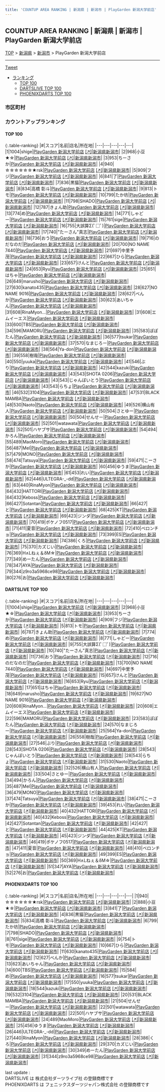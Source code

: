 ```yaml
---
title: 'COUNTUP AREA RANKING | 新潟県 | 新潟市 | PlayGarden 新潟大学前店'
---
```

## COUNTUP AREA RANKING | 新潟県 | 新潟市 | PlayGarden 新潟大学前店

[TOP](/darts/rank/) > [新潟県](/darts/rank/新潟県/) > [新潟市](/darts/rank/新潟県/新潟市/) > PlayGarden 新潟大学前店

___

<a href="https://twitter.com/share?ref_src=twsrc%5Etfw" data-text="COUNTUP AREA RANKING | 新潟県新潟市PlayGarden 新潟大学前店" class="twitter-share-button" data-hashtags="DARTSLIVE,PHOENIXDARTS,darts,ダーツ" data-show-count="false">Tweet</a>

* [ランキング](#カウントアップランキング)
    * [TOP 100](#top-100)
    * [DARTSLIVE TOP 100](#dartslive-top-100)
    * [PHOENIXDARTS TOP 100](#phoenixdarts-top-100)

### 市区町村

<ul>

</ul>

### カウントアップランキング

#### TOP 100



{:.table-ranking}
|#|スコア|名前|店名|所在地|
|---|---|---|---|---|
|1|1004|<span class="rank-name-dl">shige</span>|<a href="/darts/rank/shops/4f0f8134d3be6c0728032249b44395af.html">PlayGarden 新潟大学前店</a> <a href="https://search.dartslive.com/jp/shop/4f0f8134d3be6c0728032249b44395af">[↗]</a>|<a href="/darts/rank/新潟県/新潟市">新潟県新潟市</a>|
|2|968|<span class="rank-name-dl">小豆★☆</span>|<a href="/darts/rank/shops/4f0f8134d3be6c0728032249b44395af.html">PlayGarden 新潟大学前店</a> <a href="https://search.dartslive.com/jp/shop/4f0f8134d3be6c0728032249b44395af">[↗]</a>|<a href="/darts/rank/新潟県/新潟市">新潟県新潟市</a>|
|3|953|<span class="rank-name-dl">ちーさか</span>|<a href="/darts/rank/shops/4f0f8134d3be6c0728032249b44395af.html">PlayGarden 新潟大学前店</a> <a href="https://search.dartslive.com/jp/shop/4f0f8134d3be6c0728032249b44395af">[↗]</a>|<a href="/darts/rank/新潟県/新潟市">新潟県新潟市</a>|
|4|940|<span class="rank-name-pd">☆☆☆☆☆☆★rsk</span>|<a href="/darts/rank/shops/73403.html">PlayGarden 新潟大学前店</a> <a href="https://vs.phoenixdarts.com/jp/shop/shopDetailInfo/s_73403?s_seq=73403">[↗]</a>|<a href="/darts/rank/新潟県/新潟市">新潟県新潟市</a>|
|5|909|<span class="rank-name-dl">フジ</span>|<a href="/darts/rank/shops/4f0f8134d3be6c0728032249b44395af.html">PlayGarden 新潟大学前店</a> <a href="https://search.dartslive.com/jp/shop/4f0f8134d3be6c0728032249b44395af">[↗]</a>|<a href="/darts/rank/新潟県/新潟市">新潟県新潟市</a>|
|6|841|<span class="rank-name-pd">了</span>|<a href="/darts/rank/shops/73403.html">PlayGarden 新潟大学前店</a> <a href="https://vs.phoenixdarts.com/jp/shop/shopDetailInfo/s_73403?s_seq=73403">[↗]</a>|<a href="/darts/rank/新潟県/新潟市">新潟県新潟市</a>|
|7|836|<span class="rank-name-pd">黒猫</span>|<a href="/darts/rank/shops/73403.html">PlayGarden 新潟大学前店</a> <a href="https://vs.phoenixdarts.com/jp/shop/shopDetailInfo/s_73403?s_seq=73403">[↗]</a>|<a href="/darts/rank/新潟県/新潟市">新潟県新潟市</a>|
|8|834|<span class="rank-name-pd"><span class="pro-icon-pd"></span>高橋 彰斗</span>|<a href="/darts/rank/shops/73403.html">PlayGarden 新潟大学前店</a> <a href="https://vs.phoenixdarts.com/jp/shop/shopDetailInfo/s_73403?s_seq=73403">[↗]</a>|<a href="/darts/rank/新潟県/新潟市">新潟県新潟市</a>|
|9|813|<span class="rank-name-dl">トモ</span>|<a href="/darts/rank/shops/4f0f8134d3be6c0728032249b44395af.html">PlayGarden 新潟大学前店</a> <a href="https://search.dartslive.com/jp/shop/4f0f8134d3be6c0728032249b44395af">[↗]</a>|<a href="/darts/rank/新潟県/新潟市">新潟県新潟市</a>|
|10|799|<span class="rank-name-pd">たか坊</span>|<a href="/darts/rank/shops/73403.html">PlayGarden 新潟大学前店</a> <a href="https://vs.phoenixdarts.com/jp/shop/shopDetailInfo/s_73403?s_seq=73403">[↗]</a>|<a href="/darts/rank/新潟県/新潟市">新潟県新潟市</a>|
|11|798|<span class="rank-name-pd">SHADO</span>|<a href="/darts/rank/shops/73403.html">PlayGarden 新潟大学前店</a> <a href="https://vs.phoenixdarts.com/jp/shop/shopDetailInfo/s_73403?s_seq=73403">[↗]</a>|<a href="/darts/rank/新潟県/新潟市">新潟県新潟市</a>|
|12|787|<span class="rank-name-dl">きょん助</span>|<a href="/darts/rank/shops/4f0f8134d3be6c0728032249b44395af.html">PlayGarden 新潟大学前店</a> <a href="https://search.dartslive.com/jp/shop/4f0f8134d3be6c0728032249b44395af">[↗]</a>|<a href="/darts/rank/新潟県/新潟市">新潟県新潟市</a>|
|13|774|<span class="rank-name-dl">め</span>|<a href="/darts/rank/shops/4f0f8134d3be6c0728032249b44395af.html">PlayGarden 新潟大学前店</a> <a href="https://search.dartslive.com/jp/shop/4f0f8134d3be6c0728032249b44395af">[↗]</a>|<a href="/darts/rank/新潟県/新潟市">新潟県新潟市</a>|
|14|771|<span class="rank-name-dl">しゃどー</span>|<a href="/darts/rank/shops/4f0f8134d3be6c0728032249b44395af.html">PlayGarden 新潟大学前店</a> <a href="https://search.dartslive.com/jp/shop/4f0f8134d3be6c0728032249b44395af">[↗]</a>|<a href="/darts/rank/新潟県/新潟市">新潟県新潟市</a>|
|15|761|<span class="rank-name-pd">sige</span>|<a href="/darts/rank/shops/73403.html">PlayGarden 新潟大学前店</a> <a href="https://vs.phoenixdarts.com/jp/shop/shopDetailInfo/s_73403?s_seq=73403">[↗]</a>|<a href="/darts/rank/新潟県/新潟市">新潟県新潟市</a>|
|16|755|<span class="rank-name-dl">大誤算Σ(ﾟ□ﾟ)</span>|<a href="/darts/rank/shops/4f0f8134d3be6c0728032249b44395af.html">PlayGarden 新潟大学前店</a> <a href="https://search.dartslive.com/jp/shop/4f0f8134d3be6c0728032249b44395af">[↗]</a>|<a href="/darts/rank/新潟県/新潟市">新潟県新潟市</a>|
|17|740|<span class="rank-name-dl">&quot;たーさん&quot;真志</span>|<a href="/darts/rank/shops/4f0f8134d3be6c0728032249b44395af.html">PlayGarden 新潟大学前店</a> <a href="https://search.dartslive.com/jp/shop/4f0f8134d3be6c0728032249b44395af">[↗]</a>|<a href="/darts/rank/新潟県/新潟市">新潟県新潟市</a>|
|18|736|<span class="rank-name-dl">おう</span>|<a href="/darts/rank/shops/4f0f8134d3be6c0728032249b44395af.html">PlayGarden 新潟大学前店</a> <a href="https://search.dartslive.com/jp/shop/4f0f8134d3be6c0728032249b44395af">[↗]</a>|<a href="/darts/rank/新潟県/新潟市">新潟県新潟市</a>|
|19|716|<span class="rank-name-dl">のだなのだ</span>|<a href="/darts/rank/shops/4f0f8134d3be6c0728032249b44395af.html">PlayGarden 新潟大学前店</a> <a href="https://search.dartslive.com/jp/shop/4f0f8134d3be6c0728032249b44395af">[↗]</a>|<a href="/darts/rank/新潟県/新潟市">新潟県新潟市</a>|
|20|700|<span class="rank-name-dl">NO NAME 7440</span>|<a href="/darts/rank/shops/4f0f8134d3be6c0728032249b44395af.html">PlayGarden 新潟大学前店</a> <a href="https://search.dartslive.com/jp/shop/4f0f8134d3be6c0728032249b44395af">[↗]</a>|<a href="/darts/rank/新潟県/新潟市">新潟県新潟市</a>|
|21|697|<span class="rank-name-dl">中里予茂</span>|<a href="/darts/rank/shops/4f0f8134d3be6c0728032249b44395af.html">PlayGarden 新潟大学前店</a> <a href="https://search.dartslive.com/jp/shop/4f0f8134d3be6c0728032249b44395af">[↗]</a>|<a href="/darts/rank/新潟県/新潟市">新潟県新潟市</a>|
|22|667|<span class="rank-name-pd">ひら</span>|<a href="/darts/rank/shops/73403.html">PlayGarden 新潟大学前店</a> <a href="https://vs.phoenixdarts.com/jp/shop/shopDetailInfo/s_73403?s_seq=73403">[↗]</a>|<a href="/darts/rank/新潟県/新潟市">新潟県新潟市</a>|
|23|657|<span class="rank-name-dl">けんと</span>|<a href="/darts/rank/shops/4f0f8134d3be6c0728032249b44395af.html">PlayGarden 新潟大学前店</a> <a href="https://search.dartslive.com/jp/shop/4f0f8134d3be6c0728032249b44395af">[↗]</a>|<a href="/darts/rank/新潟県/新潟市">新潟県新潟市</a>|
|24|653|<span class="rank-name-dl">Ryu</span>|<a href="/darts/rank/shops/4f0f8134d3be6c0728032249b44395af.html">PlayGarden 新潟大学前店</a> <a href="https://search.dartslive.com/jp/shop/4f0f8134d3be6c0728032249b44395af">[↗]</a>|<a href="/darts/rank/新潟県/新潟市">新潟県新潟市</a>|
|25|651|<span class="rank-name-dl">はちゃ</span>|<a href="/darts/rank/shops/4f0f8134d3be6c0728032249b44395af.html">PlayGarden 新潟大学前店</a> <a href="https://search.dartslive.com/jp/shop/4f0f8134d3be6c0728032249b44395af">[↗]</a>|<a href="/darts/rank/新潟県/新潟市">新潟県新潟市</a>|
|26|649|<span class="rank-name-dl">marusho</span>|<a href="/darts/rank/shops/4f0f8134d3be6c0728032249b44395af.html">PlayGarden 新潟大学前店</a> <a href="https://search.dartslive.com/jp/shop/4f0f8134d3be6c0728032249b44395af">[↗]</a>|<a href="/darts/rank/新潟県/新潟市">新潟県新潟市</a>|
|27|630|<span class="rank-name-pd">kanato435</span>|<a href="/darts/rank/shops/73403.html">PlayGarden 新潟大学前店</a> <a href="https://vs.phoenixdarts.com/jp/shop/shopDetailInfo/s_73403?s_seq=73403">[↗]</a>|<a href="/darts/rank/新潟県/新潟市">新潟県新潟市</a>|
|28|627|<span class="rank-name-dl">NO NAME 9016</span>|<a href="/darts/rank/shops/4f0f8134d3be6c0728032249b44395af.html">PlayGarden 新潟大学前店</a> <a href="https://search.dartslive.com/jp/shop/4f0f8134d3be6c0728032249b44395af">[↗]</a>|<a href="/darts/rank/新潟県/新潟市">新潟県新潟市</a>|
|28|627|<span class="rank-name-pd">べんか</span>|<a href="/darts/rank/shops/73403.html">PlayGarden 新潟大学前店</a> <a href="https://vs.phoenixdarts.com/jp/shop/shopDetailInfo/s_73403?s_seq=73403">[↗]</a>|<a href="/darts/rank/新潟県/新潟市">新潟県新潟市</a>|
|30|623|<span class="rank-name-pd">あいちゃん</span>|<a href="/darts/rank/shops/73403.html">PlayGarden 新潟大学前店</a> <a href="https://vs.phoenixdarts.com/jp/shop/shopDetailInfo/s_73403?s_seq=73403">[↗]</a>|<a href="/darts/rank/新潟県/新潟市">新潟県新潟市</a>|
|31|608|<span class="rank-name-dl">RinaMyon...</span>|<a href="/darts/rank/shops/4f0f8134d3be6c0728032249b44395af.html">PlayGarden 新潟大学前店</a> <a href="https://search.dartslive.com/jp/shop/4f0f8134d3be6c0728032249b44395af">[↗]</a>|<a href="/darts/rank/新潟県/新潟市">新潟県新潟市</a>|
|31|608|<span class="rank-name-dl">エムイーエス</span>|<a href="/darts/rank/shops/4f0f8134d3be6c0728032249b44395af.html">PlayGarden 新潟大学前店</a> <a href="https://search.dartslive.com/jp/shop/4f0f8134d3be6c0728032249b44395af">[↗]</a>|<a href="/darts/rank/新潟県/新潟市">新潟県新潟市</a>|
|33|600|<span class="rank-name-pd">TBS</span>|<a href="/darts/rank/shops/73403.html">PlayGarden 新潟大学前店</a> <a href="https://vs.phoenixdarts.com/jp/shop/shopDetailInfo/s_73403?s_seq=73403">[↗]</a>|<a href="/darts/rank/新潟県/新潟市">新潟県新潟市</a>|
|34|596|<span class="rank-name-dl">MAMORU</span>|<a href="/darts/rank/shops/4f0f8134d3be6c0728032249b44395af.html">PlayGarden 新潟大学前店</a> <a href="https://search.dartslive.com/jp/shop/4f0f8134d3be6c0728032249b44395af">[↗]</a>|<a href="/darts/rank/新潟県/新潟市">新潟県新潟市</a>|
|35|583|<span class="rank-name-dl">ぽぽたん</span>|<a href="/darts/rank/shops/4f0f8134d3be6c0728032249b44395af.html">PlayGarden 新潟大学前店</a> <a href="https://search.dartslive.com/jp/shop/4f0f8134d3be6c0728032249b44395af">[↗]</a>|<a href="/darts/rank/新潟県/新潟市">新潟県新潟市</a>|
|36|577|<span class="rank-name-pd">tsukar</span>|<a href="/darts/rank/shops/73403.html">PlayGarden 新潟大学前店</a> <a href="https://vs.phoenixdarts.com/jp/shop/shopDetailInfo/s_73403?s_seq=73403">[↗]</a>|<a href="/darts/rank/新潟県/新潟市">新潟県新潟市</a>|
|37|570|<span class="rank-name-dl">なまじろー</span>|<a href="/darts/rank/shops/4f0f8134d3be6c0728032249b44395af.html">PlayGarden 新潟大学前店</a> <a href="https://search.dartslive.com/jp/shop/4f0f8134d3be6c0728032249b44395af">[↗]</a>|<a href="/darts/rank/新潟県/新潟市">新潟県新潟市</a>|
|38|564|<span class="rank-name-dl">Ya-don</span>|<a href="/darts/rank/shops/4f0f8134d3be6c0728032249b44395af.html">PlayGarden 新潟大学前店</a> <a href="https://search.dartslive.com/jp/shop/4f0f8134d3be6c0728032249b44395af">[↗]</a>|<a href="/darts/rank/新潟県/新潟市">新潟県新潟市</a>|
|39|558|<span class="rank-name-dl">樹哉</span>|<a href="/darts/rank/shops/4f0f8134d3be6c0728032249b44395af.html">PlayGarden 新潟大学前店</a> <a href="https://search.dartslive.com/jp/shop/4f0f8134d3be6c0728032249b44395af">[↗]</a>|<a href="/darts/rank/新潟県/新潟市">新潟県新潟市</a>|
|40|550|<span class="rank-name-pd">yuuka</span>|<a href="/darts/rank/shops/73403.html">PlayGarden 新潟大学前店</a> <a href="https://vs.phoenixdarts.com/jp/shop/shopDetailInfo/s_73403?s_seq=73403">[↗]</a>|<a href="/darts/rank/新潟県/新潟市">新潟県新潟市</a>|
|41|546|<span class="rank-name-dl">ぶり</span>|<a href="/darts/rank/shops/4f0f8134d3be6c0728032249b44395af.html">PlayGarden 新潟大学前店</a> <a href="https://search.dartslive.com/jp/shop/4f0f8134d3be6c0728032249b44395af">[↗]</a>|<a href="/darts/rank/新潟県/新潟市">新潟県新潟市</a>|
|42|544|<span class="rank-name-pd">kazuki</span>|<a href="/darts/rank/shops/73403.html">PlayGarden 新潟大学前店</a> <a href="https://vs.phoenixdarts.com/jp/shop/shopDetailInfo/s_73403?s_seq=73403">[↗]</a>|<a href="/darts/rank/新潟県/新潟市">新潟県新潟市</a>|
|43|543|<span class="rank-name-dl">SHOTA 0206</span>|<a href="/darts/rank/shops/4f0f8134d3be6c0728032249b44395af.html">PlayGarden 新潟大学前店</a> <a href="https://search.dartslive.com/jp/shop/4f0f8134d3be6c0728032249b44395af">[↗]</a>|<a href="/darts/rank/新潟県/新潟市">新潟県新潟市</a>|
|43|543|<span class="rank-name-dl">じゃんぼいとう</span>|<a href="/darts/rank/shops/4f0f8134d3be6c0728032249b44395af.html">PlayGarden 新潟大学前店</a> <a href="https://search.dartslive.com/jp/shop/4f0f8134d3be6c0728032249b44395af">[↗]</a>|<a href="/darts/rank/新潟県/新潟市">新潟県新潟市</a>|
|43|543|<span class="rank-name-dl">らちょ</span>|<a href="/darts/rank/shops/4f0f8134d3be6c0728032249b44395af.html">PlayGarden 新潟大学前店</a> <a href="https://search.dartslive.com/jp/shop/4f0f8134d3be6c0728032249b44395af">[↗]</a>|<a href="/darts/rank/新潟県/新潟市">新潟県新潟市</a>|
|46|532|<span class="rank-name-pd">3104</span>|<a href="/darts/rank/shops/73403.html">PlayGarden 新潟大学前店</a> <a href="https://vs.phoenixdarts.com/jp/shop/shopDetailInfo/s_73403?s_seq=73403">[↗]</a>|<a href="/darts/rank/新潟県/新潟市">新潟県新潟市</a>|
|47|531|<span class="rank-name-pd">BLACK MAMBA</span>|<a href="/darts/rank/shops/73403.html">PlayGarden 新潟大学前店</a> <a href="https://vs.phoenixdarts.com/jp/shop/shopDetailInfo/s_73403?s_seq=73403">[↗]</a>|<a href="/darts/rank/新潟県/新潟市">新潟県新潟市</a>|
|48|530|<span class="rank-name-dl">Naoto</span>|<a href="/darts/rank/shops/4f0f8134d3be6c0728032249b44395af.html">PlayGarden 新潟大学前店</a> <a href="https://search.dartslive.com/jp/shop/4f0f8134d3be6c0728032249b44395af">[↗]</a>|<a href="/darts/rank/新潟県/新潟市">新潟県新潟市</a>|
|49|526|<span class="rank-name-dl">横山有人</span>|<a href="/darts/rank/shops/4f0f8134d3be6c0728032249b44395af.html">PlayGarden 新潟大学前店</a> <a href="https://search.dartslive.com/jp/shop/4f0f8134d3be6c0728032249b44395af">[↗]</a>|<a href="/darts/rank/新潟県/新潟市">新潟県新潟市</a>|
|50|504|<span class="rank-name-dl">さとゆー</span>|<a href="/darts/rank/shops/4f0f8134d3be6c0728032249b44395af.html">PlayGarden 新潟大学前店</a> <a href="https://search.dartslive.com/jp/shop/4f0f8134d3be6c0728032249b44395af">[↗]</a>|<a href="/darts/rank/新潟県/新潟市">新潟県新潟市</a>|
|50|504|<span class="rank-name-pd">せんせー</span>|<a href="/darts/rank/shops/73403.html">PlayGarden 新潟大学前店</a> <a href="https://vs.phoenixdarts.com/jp/shop/shopDetailInfo/s_73403?s_seq=73403">[↗]</a>|<a href="/darts/rank/新潟県/新潟市">新潟県新潟市</a>|
|52|501|<span class="rank-name-pd">watawata</span>|<a href="/darts/rank/shops/73403.html">PlayGarden 新潟大学前店</a> <a href="https://vs.phoenixdarts.com/jp/shop/shopDetailInfo/s_73403?s_seq=73403">[↗]</a>|<a href="/darts/rank/新潟県/新潟市">新潟県新潟市</a>|
|52|501|<span class="rank-name-pd">ハヤブサ</span>|<a href="/darts/rank/shops/73403.html">PlayGarden 新潟大学前店</a> <a href="https://vs.phoenixdarts.com/jp/shop/shopDetailInfo/s_73403?s_seq=73403">[↗]</a>|<a href="/darts/rank/新潟県/新潟市">新潟県新潟市</a>|
|54|494|<span class="rank-name-dl">かろん</span>|<a href="/darts/rank/shops/4f0f8134d3be6c0728032249b44395af.html">PlayGarden 新潟大学前店</a> <a href="https://search.dartslive.com/jp/shop/4f0f8134d3be6c0728032249b44395af">[↗]</a>|<a href="/darts/rank/新潟県/新潟市">新潟県新潟市</a>|
|55|489|<span class="rank-name-pd">MaoMoro</span>|<a href="/darts/rank/shops/73403.html">PlayGarden 新潟大学前店</a> <a href="https://vs.phoenixdarts.com/jp/shop/shopDetailInfo/s_73403?s_seq=73403">[↗]</a>|<a href="/darts/rank/新潟県/新潟市">新潟県新潟市</a>|
|56|487|<span class="rank-name-dl">Mel</span>|<a href="/darts/rank/shops/4f0f8134d3be6c0728032249b44395af.html">PlayGarden 新潟大学前店</a> <a href="https://search.dartslive.com/jp/shop/4f0f8134d3be6c0728032249b44395af">[↗]</a>|<a href="/darts/rank/新潟県/新潟市">新潟県新潟市</a>|
|57|479|<span class="rank-name-dl">MONO</span>|<a href="/darts/rank/shops/4f0f8134d3be6c0728032249b44395af.html">PlayGarden 新潟大学前店</a> <a href="https://search.dartslive.com/jp/shop/4f0f8134d3be6c0728032249b44395af">[↗]</a>|<a href="/darts/rank/新潟県/新潟市">新潟県新潟市</a>|
|58|474|<span class="rank-name-dl">Tatsuya</span>|<a href="/darts/rank/shops/4f0f8134d3be6c0728032249b44395af.html">PlayGarden 新潟大学前店</a> <a href="https://search.dartslive.com/jp/shop/4f0f8134d3be6c0728032249b44395af">[↗]</a>|<a href="/darts/rank/新潟県/新潟市">新潟県新潟市</a>|
|59|471|<span class="rank-name-dl">こーさか</span>|<a href="/darts/rank/shops/4f0f8134d3be6c0728032249b44395af.html">PlayGarden 新潟大学前店</a> <a href="https://search.dartslive.com/jp/shop/4f0f8134d3be6c0728032249b44395af">[↗]</a>|<a href="/darts/rank/新潟県/新潟市">新潟県新潟市</a>|
|60|456|<span class="rank-name-pd">ゆうま</span>|<a href="/darts/rank/shops/73403.html">PlayGarden 新潟大学前店</a> <a href="https://vs.phoenixdarts.com/jp/shop/shopDetailInfo/s_73403?s_seq=73403">[↗]</a>|<a href="/darts/rank/新潟県/新潟市">新潟県新潟市</a>|
|61|453|<span class="rank-name-dl">れい</span>|<a href="/darts/rank/shops/4f0f8134d3be6c0728032249b44395af.html">PlayGarden 新潟大学前店</a> <a href="https://search.dartslive.com/jp/shop/4f0f8134d3be6c0728032249b44395af">[↗]</a>|<a href="/darts/rank/新潟県/新潟市">新潟県新潟市</a>|
|62|446|<span class="rank-name-pd">ULTEGRA-_-dd</span>|<a href="/darts/rank/shops/73403.html">PlayGarden 新潟大学前店</a> <a href="https://vs.phoenixdarts.com/jp/shop/shopDetailInfo/s_73403?s_seq=73403">[↗]</a>|<a href="/darts/rank/新潟県/新潟市">新潟県新潟市</a>|
|63|440|<span class="rank-name-pd">RinaMyon</span>|<a href="/darts/rank/shops/73403.html">PlayGarden 新潟大学前店</a> <a href="https://vs.phoenixdarts.com/jp/shop/shopDetailInfo/s_73403?s_seq=73403">[↗]</a>|<a href="/darts/rank/新潟県/新潟市">新潟県新潟市</a>|
|64|432|<span class="rank-name-dl">HATTORI</span>|<a href="/darts/rank/shops/4f0f8134d3be6c0728032249b44395af.html">PlayGarden 新潟大学前店</a> <a href="https://search.dartslive.com/jp/shop/4f0f8134d3be6c0728032249b44395af">[↗]</a>|<a href="/darts/rank/新潟県/新潟市">新潟県新潟市</a>|
|64|432|<span class="rank-name-dl">Keboss</span>|<a href="/darts/rank/shops/4f0f8134d3be6c0728032249b44395af.html">PlayGarden 新潟大学前店</a> <a href="https://search.dartslive.com/jp/shop/4f0f8134d3be6c0728032249b44395af">[↗]</a>|<a href="/darts/rank/新潟県/新潟市">新潟県新潟市</a>|
|66|427|<span class="rank-name-dl">Sotantan</span>|<a href="/darts/rank/shops/4f0f8134d3be6c0728032249b44395af.html">PlayGarden 新潟大学前店</a> <a href="https://search.dartslive.com/jp/shop/4f0f8134d3be6c0728032249b44395af">[↗]</a>|<a href="/darts/rank/新潟県/新潟市">新潟県新潟市</a>|
|66|427|<span class="rank-name-dl">と</span>|<a href="/darts/rank/shops/4f0f8134d3be6c0728032249b44395af.html">PlayGarden 新潟大学前店</a> <a href="https://search.dartslive.com/jp/shop/4f0f8134d3be6c0728032249b44395af">[↗]</a>|<a href="/darts/rank/新潟県/新潟市">新潟県新潟市</a>|
|68|425|<span class="rank-name-dl">KT</span>|<a href="/darts/rank/shops/4f0f8134d3be6c0728032249b44395af.html">PlayGarden 新潟大学前店</a> <a href="https://search.dartslive.com/jp/shop/4f0f8134d3be6c0728032249b44395af">[↗]</a>|<a href="/darts/rank/新潟県/新潟市">新潟県新潟市</a>|
|69|423|<span class="rank-name-dl">ジンダ</span>|<a href="/darts/rank/shops/4f0f8134d3be6c0728032249b44395af.html">PlayGarden 新潟大学前店</a> <a href="https://search.dartslive.com/jp/shop/4f0f8134d3be6c0728032249b44395af">[↗]</a>|<a href="/darts/rank/新潟県/新潟市">新潟県新潟市</a>|
|70|419|<span class="rank-name-dl">ポケノフ0517</span>|<a href="/darts/rank/shops/4f0f8134d3be6c0728032249b44395af.html">PlayGarden 新潟大学前店</a> <a href="https://search.dartslive.com/jp/shop/4f0f8134d3be6c0728032249b44395af">[↗]</a>|<a href="/darts/rank/新潟県/新潟市">新潟県新潟市</a>|
|71|411|<span class="rank-name-dl">夏音</span>|<a href="/darts/rank/shops/4f0f8134d3be6c0728032249b44395af.html">PlayGarden 新潟大学前店</a> <a href="https://search.dartslive.com/jp/shop/4f0f8134d3be6c0728032249b44395af">[↗]</a>|<a href="/darts/rank/新潟県/新潟市">新潟県新潟市</a>|
|72|410|<span class="rank-name-dl">ベロンチョ</span>|<a href="/darts/rank/shops/4f0f8134d3be6c0728032249b44395af.html">PlayGarden 新潟大学前店</a> <a href="https://search.dartslive.com/jp/shop/4f0f8134d3be6c0728032249b44395af">[↗]</a>|<a href="/darts/rank/新潟県/新潟市">新潟県新潟市</a>|
|73|399|<span class="rank-name-dl">ES</span>|<a href="/darts/rank/shops/4f0f8134d3be6c0728032249b44395af.html">PlayGarden 新潟大学前店</a> <a href="https://search.dartslive.com/jp/shop/4f0f8134d3be6c0728032249b44395af">[↗]</a>|<a href="/darts/rank/新潟県/新潟市">新潟県新潟市</a>|
|74|386|<span class="rank-name-pd">くろ</span>|<a href="/darts/rank/shops/73403.html">PlayGarden 新潟大学前店</a> <a href="https://vs.phoenixdarts.com/jp/shop/shopDetailInfo/s_73403?s_seq=73403">[↗]</a>|<a href="/darts/rank/新潟県/新潟市">新潟県新潟市</a>|
|75|370|<span class="rank-name-pd">カズじい</span>|<a href="/darts/rank/shops/73403.html">PlayGarden 新潟大学前店</a> <a href="https://vs.phoenixdarts.com/jp/shop/shopDetailInfo/s_73403?s_seq=73403">[↗]</a>|<a href="/darts/rank/新潟県/新潟市">新潟県新潟市</a>|
|76|369|<span class="rank-name-dl">H∧Lねぇ＆δΜ☆</span>|<a href="/darts/rank/shops/4f0f8134d3be6c0728032249b44395af.html">PlayGarden 新潟大学前店</a> <a href="https://search.dartslive.com/jp/shop/4f0f8134d3be6c0728032249b44395af">[↗]</a>|<a href="/darts/rank/新潟県/新潟市">新潟県新潟市</a>|
|77|349|<span class="rank-name-pd">めーたん</span>|<a href="/darts/rank/shops/73403.html">PlayGarden 新潟大学前店</a> <a href="https://vs.phoenixdarts.com/jp/shop/shopDetailInfo/s_73403?s_seq=73403">[↗]</a>|<a href="/darts/rank/新潟県/新潟市">新潟県新潟市</a>|
|78|347|<span class="rank-name-dl">AYA</span>|<a href="/darts/rank/shops/4f0f8134d3be6c0728032249b44395af.html">PlayGarden 新潟大学前店</a> <a href="https://search.dartslive.com/jp/shop/4f0f8134d3be6c0728032249b44395af">[↗]</a>|<a href="/darts/rank/新潟県/新潟市">新潟県新潟市</a>|
|79|344|<span class="rank-name-pd">z9ro3a5968ce98</span>|<a href="/darts/rank/shops/73403.html">PlayGarden 新潟大学前店</a> <a href="https://vs.phoenixdarts.com/jp/shop/shopDetailInfo/s_73403?s_seq=73403">[↗]</a>|<a href="/darts/rank/新潟県/新潟市">新潟県新潟市</a>|
|80|276|<span class="rank-name-dl">お</span>|<a href="/darts/rank/shops/4f0f8134d3be6c0728032249b44395af.html">PlayGarden 新潟大学前店</a> <a href="https://search.dartslive.com/jp/shop/4f0f8134d3be6c0728032249b44395af">[↗]</a>|<a href="/darts/rank/新潟県/新潟市">新潟県新潟市</a>|


#### DARTSLIVE TOP 100



{:.table-ranking}
|#|スコア|名前|店名|所在地|
|---|---|---|---|---|
|1|1004|<span class="rank-name-dl">shige</span>|<a href="/darts/rank/shops/4f0f8134d3be6c0728032249b44395af.html">PlayGarden 新潟大学前店</a> <a href="https://search.dartslive.com/jp/shop/4f0f8134d3be6c0728032249b44395af">[↗]</a>|<a href="/darts/rank/新潟県/新潟市">新潟県新潟市</a>|
|2|968|<span class="rank-name-dl">小豆★☆</span>|<a href="/darts/rank/shops/4f0f8134d3be6c0728032249b44395af.html">PlayGarden 新潟大学前店</a> <a href="https://search.dartslive.com/jp/shop/4f0f8134d3be6c0728032249b44395af">[↗]</a>|<a href="/darts/rank/新潟県/新潟市">新潟県新潟市</a>|
|3|953|<span class="rank-name-dl">ちーさか</span>|<a href="/darts/rank/shops/4f0f8134d3be6c0728032249b44395af.html">PlayGarden 新潟大学前店</a> <a href="https://search.dartslive.com/jp/shop/4f0f8134d3be6c0728032249b44395af">[↗]</a>|<a href="/darts/rank/新潟県/新潟市">新潟県新潟市</a>|
|4|909|<span class="rank-name-dl">フジ</span>|<a href="/darts/rank/shops/4f0f8134d3be6c0728032249b44395af.html">PlayGarden 新潟大学前店</a> <a href="https://search.dartslive.com/jp/shop/4f0f8134d3be6c0728032249b44395af">[↗]</a>|<a href="/darts/rank/新潟県/新潟市">新潟県新潟市</a>|
|5|813|<span class="rank-name-dl">トモ</span>|<a href="/darts/rank/shops/4f0f8134d3be6c0728032249b44395af.html">PlayGarden 新潟大学前店</a> <a href="https://search.dartslive.com/jp/shop/4f0f8134d3be6c0728032249b44395af">[↗]</a>|<a href="/darts/rank/新潟県/新潟市">新潟県新潟市</a>|
|6|787|<span class="rank-name-dl">きょん助</span>|<a href="/darts/rank/shops/4f0f8134d3be6c0728032249b44395af.html">PlayGarden 新潟大学前店</a> <a href="https://search.dartslive.com/jp/shop/4f0f8134d3be6c0728032249b44395af">[↗]</a>|<a href="/darts/rank/新潟県/新潟市">新潟県新潟市</a>|
|7|774|<span class="rank-name-dl">め</span>|<a href="/darts/rank/shops/4f0f8134d3be6c0728032249b44395af.html">PlayGarden 新潟大学前店</a> <a href="https://search.dartslive.com/jp/shop/4f0f8134d3be6c0728032249b44395af">[↗]</a>|<a href="/darts/rank/新潟県/新潟市">新潟県新潟市</a>|
|8|771|<span class="rank-name-dl">しゃどー</span>|<a href="/darts/rank/shops/4f0f8134d3be6c0728032249b44395af.html">PlayGarden 新潟大学前店</a> <a href="https://search.dartslive.com/jp/shop/4f0f8134d3be6c0728032249b44395af">[↗]</a>|<a href="/darts/rank/新潟県/新潟市">新潟県新潟市</a>|
|9|755|<span class="rank-name-dl">大誤算Σ(ﾟ□ﾟ)</span>|<a href="/darts/rank/shops/4f0f8134d3be6c0728032249b44395af.html">PlayGarden 新潟大学前店</a> <a href="https://search.dartslive.com/jp/shop/4f0f8134d3be6c0728032249b44395af">[↗]</a>|<a href="/darts/rank/新潟県/新潟市">新潟県新潟市</a>|
|10|740|<span class="rank-name-dl">&quot;たーさん&quot;真志</span>|<a href="/darts/rank/shops/4f0f8134d3be6c0728032249b44395af.html">PlayGarden 新潟大学前店</a> <a href="https://search.dartslive.com/jp/shop/4f0f8134d3be6c0728032249b44395af">[↗]</a>|<a href="/darts/rank/新潟県/新潟市">新潟県新潟市</a>|
|11|736|<span class="rank-name-dl">おう</span>|<a href="/darts/rank/shops/4f0f8134d3be6c0728032249b44395af.html">PlayGarden 新潟大学前店</a> <a href="https://search.dartslive.com/jp/shop/4f0f8134d3be6c0728032249b44395af">[↗]</a>|<a href="/darts/rank/新潟県/新潟市">新潟県新潟市</a>|
|12|716|<span class="rank-name-dl">のだなのだ</span>|<a href="/darts/rank/shops/4f0f8134d3be6c0728032249b44395af.html">PlayGarden 新潟大学前店</a> <a href="https://search.dartslive.com/jp/shop/4f0f8134d3be6c0728032249b44395af">[↗]</a>|<a href="/darts/rank/新潟県/新潟市">新潟県新潟市</a>|
|13|700|<span class="rank-name-dl">NO NAME 7440</span>|<a href="/darts/rank/shops/4f0f8134d3be6c0728032249b44395af.html">PlayGarden 新潟大学前店</a> <a href="https://search.dartslive.com/jp/shop/4f0f8134d3be6c0728032249b44395af">[↗]</a>|<a href="/darts/rank/新潟県/新潟市">新潟県新潟市</a>|
|14|697|<span class="rank-name-dl">中里予茂</span>|<a href="/darts/rank/shops/4f0f8134d3be6c0728032249b44395af.html">PlayGarden 新潟大学前店</a> <a href="https://search.dartslive.com/jp/shop/4f0f8134d3be6c0728032249b44395af">[↗]</a>|<a href="/darts/rank/新潟県/新潟市">新潟県新潟市</a>|
|15|657|<span class="rank-name-dl">けんと</span>|<a href="/darts/rank/shops/4f0f8134d3be6c0728032249b44395af.html">PlayGarden 新潟大学前店</a> <a href="https://search.dartslive.com/jp/shop/4f0f8134d3be6c0728032249b44395af">[↗]</a>|<a href="/darts/rank/新潟県/新潟市">新潟県新潟市</a>|
|16|653|<span class="rank-name-dl">Ryu</span>|<a href="/darts/rank/shops/4f0f8134d3be6c0728032249b44395af.html">PlayGarden 新潟大学前店</a> <a href="https://search.dartslive.com/jp/shop/4f0f8134d3be6c0728032249b44395af">[↗]</a>|<a href="/darts/rank/新潟県/新潟市">新潟県新潟市</a>|
|17|651|<span class="rank-name-dl">はちゃ</span>|<a href="/darts/rank/shops/4f0f8134d3be6c0728032249b44395af.html">PlayGarden 新潟大学前店</a> <a href="https://search.dartslive.com/jp/shop/4f0f8134d3be6c0728032249b44395af">[↗]</a>|<a href="/darts/rank/新潟県/新潟市">新潟県新潟市</a>|
|18|649|<span class="rank-name-dl">marusho</span>|<a href="/darts/rank/shops/4f0f8134d3be6c0728032249b44395af.html">PlayGarden 新潟大学前店</a> <a href="https://search.dartslive.com/jp/shop/4f0f8134d3be6c0728032249b44395af">[↗]</a>|<a href="/darts/rank/新潟県/新潟市">新潟県新潟市</a>|
|19|627|<span class="rank-name-dl">NO NAME 9016</span>|<a href="/darts/rank/shops/4f0f8134d3be6c0728032249b44395af.html">PlayGarden 新潟大学前店</a> <a href="https://search.dartslive.com/jp/shop/4f0f8134d3be6c0728032249b44395af">[↗]</a>|<a href="/darts/rank/新潟県/新潟市">新潟県新潟市</a>|
|20|608|<span class="rank-name-dl">RinaMyon...</span>|<a href="/darts/rank/shops/4f0f8134d3be6c0728032249b44395af.html">PlayGarden 新潟大学前店</a> <a href="https://search.dartslive.com/jp/shop/4f0f8134d3be6c0728032249b44395af">[↗]</a>|<a href="/darts/rank/新潟県/新潟市">新潟県新潟市</a>|
|20|608|<span class="rank-name-dl">エムイーエス</span>|<a href="/darts/rank/shops/4f0f8134d3be6c0728032249b44395af.html">PlayGarden 新潟大学前店</a> <a href="https://search.dartslive.com/jp/shop/4f0f8134d3be6c0728032249b44395af">[↗]</a>|<a href="/darts/rank/新潟県/新潟市">新潟県新潟市</a>|
|22|596|<span class="rank-name-dl">MAMORU</span>|<a href="/darts/rank/shops/4f0f8134d3be6c0728032249b44395af.html">PlayGarden 新潟大学前店</a> <a href="https://search.dartslive.com/jp/shop/4f0f8134d3be6c0728032249b44395af">[↗]</a>|<a href="/darts/rank/新潟県/新潟市">新潟県新潟市</a>|
|23|583|<span class="rank-name-dl">ぽぽたん</span>|<a href="/darts/rank/shops/4f0f8134d3be6c0728032249b44395af.html">PlayGarden 新潟大学前店</a> <a href="https://search.dartslive.com/jp/shop/4f0f8134d3be6c0728032249b44395af">[↗]</a>|<a href="/darts/rank/新潟県/新潟市">新潟県新潟市</a>|
|24|570|<span class="rank-name-dl">なまじろー</span>|<a href="/darts/rank/shops/4f0f8134d3be6c0728032249b44395af.html">PlayGarden 新潟大学前店</a> <a href="https://search.dartslive.com/jp/shop/4f0f8134d3be6c0728032249b44395af">[↗]</a>|<a href="/darts/rank/新潟県/新潟市">新潟県新潟市</a>|
|25|564|<span class="rank-name-dl">Ya-don</span>|<a href="/darts/rank/shops/4f0f8134d3be6c0728032249b44395af.html">PlayGarden 新潟大学前店</a> <a href="https://search.dartslive.com/jp/shop/4f0f8134d3be6c0728032249b44395af">[↗]</a>|<a href="/darts/rank/新潟県/新潟市">新潟県新潟市</a>|
|26|558|<span class="rank-name-dl">樹哉</span>|<a href="/darts/rank/shops/4f0f8134d3be6c0728032249b44395af.html">PlayGarden 新潟大学前店</a> <a href="https://search.dartslive.com/jp/shop/4f0f8134d3be6c0728032249b44395af">[↗]</a>|<a href="/darts/rank/新潟県/新潟市">新潟県新潟市</a>|
|27|546|<span class="rank-name-dl">ぶり</span>|<a href="/darts/rank/shops/4f0f8134d3be6c0728032249b44395af.html">PlayGarden 新潟大学前店</a> <a href="https://search.dartslive.com/jp/shop/4f0f8134d3be6c0728032249b44395af">[↗]</a>|<a href="/darts/rank/新潟県/新潟市">新潟県新潟市</a>|
|28|543|<span class="rank-name-dl">SHOTA 0206</span>|<a href="/darts/rank/shops/4f0f8134d3be6c0728032249b44395af.html">PlayGarden 新潟大学前店</a> <a href="https://search.dartslive.com/jp/shop/4f0f8134d3be6c0728032249b44395af">[↗]</a>|<a href="/darts/rank/新潟県/新潟市">新潟県新潟市</a>|
|28|543|<span class="rank-name-dl">じゃんぼいとう</span>|<a href="/darts/rank/shops/4f0f8134d3be6c0728032249b44395af.html">PlayGarden 新潟大学前店</a> <a href="https://search.dartslive.com/jp/shop/4f0f8134d3be6c0728032249b44395af">[↗]</a>|<a href="/darts/rank/新潟県/新潟市">新潟県新潟市</a>|
|28|543|<span class="rank-name-dl">らちょ</span>|<a href="/darts/rank/shops/4f0f8134d3be6c0728032249b44395af.html">PlayGarden 新潟大学前店</a> <a href="https://search.dartslive.com/jp/shop/4f0f8134d3be6c0728032249b44395af">[↗]</a>|<a href="/darts/rank/新潟県/新潟市">新潟県新潟市</a>|
|31|530|<span class="rank-name-dl">Naoto</span>|<a href="/darts/rank/shops/4f0f8134d3be6c0728032249b44395af.html">PlayGarden 新潟大学前店</a> <a href="https://search.dartslive.com/jp/shop/4f0f8134d3be6c0728032249b44395af">[↗]</a>|<a href="/darts/rank/新潟県/新潟市">新潟県新潟市</a>|
|32|526|<span class="rank-name-dl">横山有人</span>|<a href="/darts/rank/shops/4f0f8134d3be6c0728032249b44395af.html">PlayGarden 新潟大学前店</a> <a href="https://search.dartslive.com/jp/shop/4f0f8134d3be6c0728032249b44395af">[↗]</a>|<a href="/darts/rank/新潟県/新潟市">新潟県新潟市</a>|
|33|504|<span class="rank-name-dl">さとゆー</span>|<a href="/darts/rank/shops/4f0f8134d3be6c0728032249b44395af.html">PlayGarden 新潟大学前店</a> <a href="https://search.dartslive.com/jp/shop/4f0f8134d3be6c0728032249b44395af">[↗]</a>|<a href="/darts/rank/新潟県/新潟市">新潟県新潟市</a>|
|34|494|<span class="rank-name-dl">かろん</span>|<a href="/darts/rank/shops/4f0f8134d3be6c0728032249b44395af.html">PlayGarden 新潟大学前店</a> <a href="https://search.dartslive.com/jp/shop/4f0f8134d3be6c0728032249b44395af">[↗]</a>|<a href="/darts/rank/新潟県/新潟市">新潟県新潟市</a>|
|35|487|<span class="rank-name-dl">Mel</span>|<a href="/darts/rank/shops/4f0f8134d3be6c0728032249b44395af.html">PlayGarden 新潟大学前店</a> <a href="https://search.dartslive.com/jp/shop/4f0f8134d3be6c0728032249b44395af">[↗]</a>|<a href="/darts/rank/新潟県/新潟市">新潟県新潟市</a>|
|36|479|<span class="rank-name-dl">MONO</span>|<a href="/darts/rank/shops/4f0f8134d3be6c0728032249b44395af.html">PlayGarden 新潟大学前店</a> <a href="https://search.dartslive.com/jp/shop/4f0f8134d3be6c0728032249b44395af">[↗]</a>|<a href="/darts/rank/新潟県/新潟市">新潟県新潟市</a>|
|37|474|<span class="rank-name-dl">Tatsuya</span>|<a href="/darts/rank/shops/4f0f8134d3be6c0728032249b44395af.html">PlayGarden 新潟大学前店</a> <a href="https://search.dartslive.com/jp/shop/4f0f8134d3be6c0728032249b44395af">[↗]</a>|<a href="/darts/rank/新潟県/新潟市">新潟県新潟市</a>|
|38|471|<span class="rank-name-dl">こーさか</span>|<a href="/darts/rank/shops/4f0f8134d3be6c0728032249b44395af.html">PlayGarden 新潟大学前店</a> <a href="https://search.dartslive.com/jp/shop/4f0f8134d3be6c0728032249b44395af">[↗]</a>|<a href="/darts/rank/新潟県/新潟市">新潟県新潟市</a>|
|39|453|<span class="rank-name-dl">れい</span>|<a href="/darts/rank/shops/4f0f8134d3be6c0728032249b44395af.html">PlayGarden 新潟大学前店</a> <a href="https://search.dartslive.com/jp/shop/4f0f8134d3be6c0728032249b44395af">[↗]</a>|<a href="/darts/rank/新潟県/新潟市">新潟県新潟市</a>|
|40|432|<span class="rank-name-dl">HATTORI</span>|<a href="/darts/rank/shops/4f0f8134d3be6c0728032249b44395af.html">PlayGarden 新潟大学前店</a> <a href="https://search.dartslive.com/jp/shop/4f0f8134d3be6c0728032249b44395af">[↗]</a>|<a href="/darts/rank/新潟県/新潟市">新潟県新潟市</a>|
|40|432|<span class="rank-name-dl">Keboss</span>|<a href="/darts/rank/shops/4f0f8134d3be6c0728032249b44395af.html">PlayGarden 新潟大学前店</a> <a href="https://search.dartslive.com/jp/shop/4f0f8134d3be6c0728032249b44395af">[↗]</a>|<a href="/darts/rank/新潟県/新潟市">新潟県新潟市</a>|
|42|427|<span class="rank-name-dl">Sotantan</span>|<a href="/darts/rank/shops/4f0f8134d3be6c0728032249b44395af.html">PlayGarden 新潟大学前店</a> <a href="https://search.dartslive.com/jp/shop/4f0f8134d3be6c0728032249b44395af">[↗]</a>|<a href="/darts/rank/新潟県/新潟市">新潟県新潟市</a>|
|42|427|<span class="rank-name-dl">と</span>|<a href="/darts/rank/shops/4f0f8134d3be6c0728032249b44395af.html">PlayGarden 新潟大学前店</a> <a href="https://search.dartslive.com/jp/shop/4f0f8134d3be6c0728032249b44395af">[↗]</a>|<a href="/darts/rank/新潟県/新潟市">新潟県新潟市</a>|
|44|425|<span class="rank-name-dl">KT</span>|<a href="/darts/rank/shops/4f0f8134d3be6c0728032249b44395af.html">PlayGarden 新潟大学前店</a> <a href="https://search.dartslive.com/jp/shop/4f0f8134d3be6c0728032249b44395af">[↗]</a>|<a href="/darts/rank/新潟県/新潟市">新潟県新潟市</a>|
|45|423|<span class="rank-name-dl">ジンダ</span>|<a href="/darts/rank/shops/4f0f8134d3be6c0728032249b44395af.html">PlayGarden 新潟大学前店</a> <a href="https://search.dartslive.com/jp/shop/4f0f8134d3be6c0728032249b44395af">[↗]</a>|<a href="/darts/rank/新潟県/新潟市">新潟県新潟市</a>|
|46|419|<span class="rank-name-dl">ポケノフ0517</span>|<a href="/darts/rank/shops/4f0f8134d3be6c0728032249b44395af.html">PlayGarden 新潟大学前店</a> <a href="https://search.dartslive.com/jp/shop/4f0f8134d3be6c0728032249b44395af">[↗]</a>|<a href="/darts/rank/新潟県/新潟市">新潟県新潟市</a>|
|47|411|<span class="rank-name-dl">夏音</span>|<a href="/darts/rank/shops/4f0f8134d3be6c0728032249b44395af.html">PlayGarden 新潟大学前店</a> <a href="https://search.dartslive.com/jp/shop/4f0f8134d3be6c0728032249b44395af">[↗]</a>|<a href="/darts/rank/新潟県/新潟市">新潟県新潟市</a>|
|48|410|<span class="rank-name-dl">ベロンチョ</span>|<a href="/darts/rank/shops/4f0f8134d3be6c0728032249b44395af.html">PlayGarden 新潟大学前店</a> <a href="https://search.dartslive.com/jp/shop/4f0f8134d3be6c0728032249b44395af">[↗]</a>|<a href="/darts/rank/新潟県/新潟市">新潟県新潟市</a>|
|49|399|<span class="rank-name-dl">ES</span>|<a href="/darts/rank/shops/4f0f8134d3be6c0728032249b44395af.html">PlayGarden 新潟大学前店</a> <a href="https://search.dartslive.com/jp/shop/4f0f8134d3be6c0728032249b44395af">[↗]</a>|<a href="/darts/rank/新潟県/新潟市">新潟県新潟市</a>|
|50|369|<span class="rank-name-dl">H∧Lねぇ＆δΜ☆</span>|<a href="/darts/rank/shops/4f0f8134d3be6c0728032249b44395af.html">PlayGarden 新潟大学前店</a> <a href="https://search.dartslive.com/jp/shop/4f0f8134d3be6c0728032249b44395af">[↗]</a>|<a href="/darts/rank/新潟県/新潟市">新潟県新潟市</a>|
|51|347|<span class="rank-name-dl">AYA</span>|<a href="/darts/rank/shops/4f0f8134d3be6c0728032249b44395af.html">PlayGarden 新潟大学前店</a> <a href="https://search.dartslive.com/jp/shop/4f0f8134d3be6c0728032249b44395af">[↗]</a>|<a href="/darts/rank/新潟県/新潟市">新潟県新潟市</a>|
|52|276|<span class="rank-name-dl">お</span>|<a href="/darts/rank/shops/4f0f8134d3be6c0728032249b44395af.html">PlayGarden 新潟大学前店</a> <a href="https://search.dartslive.com/jp/shop/4f0f8134d3be6c0728032249b44395af">[↗]</a>|<a href="/darts/rank/新潟県/新潟市">新潟県新潟市</a>|


#### PHOENIXDARTS TOP 100



{:.table-ranking}
|#|スコア|名前|店名|所在地|
|---|---|---|---|---|
|1|940|<span class="rank-name-pd">☆☆☆☆☆☆★rsk</span>|<a href="/darts/rank/shops/73403.html">PlayGarden 新潟大学前店</a> <a href="https://vs.phoenixdarts.com/jp/shop/shopDetailInfo/s_73403?s_seq=73403">[↗]</a>|<a href="/darts/rank/新潟県/新潟市">新潟県新潟市</a>|
|2|888|<span class="rank-name-pd">小豆★☆</span>|<a href="/darts/rank/shops/73403.html">PlayGarden 新潟大学前店</a> <a href="https://vs.phoenixdarts.com/jp/shop/shopDetailInfo/s_73403?s_seq=73403">[↗]</a>|<a href="/darts/rank/新潟県/新潟市">新潟県新潟市</a>|
|3|841|<span class="rank-name-pd">了</span>|<a href="/darts/rank/shops/73403.html">PlayGarden 新潟大学前店</a> <a href="https://vs.phoenixdarts.com/jp/shop/shopDetailInfo/s_73403?s_seq=73403">[↗]</a>|<a href="/darts/rank/新潟県/新潟市">新潟県新潟市</a>|
|4|836|<span class="rank-name-pd">黒猫</span>|<a href="/darts/rank/shops/73403.html">PlayGarden 新潟大学前店</a> <a href="https://vs.phoenixdarts.com/jp/shop/shopDetailInfo/s_73403?s_seq=73403">[↗]</a>|<a href="/darts/rank/新潟県/新潟市">新潟県新潟市</a>|
|5|834|<span class="rank-name-pd"><span class="pro-icon-pd"></span>高橋 彰斗</span>|<a href="/darts/rank/shops/73403.html">PlayGarden 新潟大学前店</a> <a href="https://vs.phoenixdarts.com/jp/shop/shopDetailInfo/s_73403?s_seq=73403">[↗]</a>|<a href="/darts/rank/新潟県/新潟市">新潟県新潟市</a>|
|6|799|<span class="rank-name-pd">たか坊</span>|<a href="/darts/rank/shops/73403.html">PlayGarden 新潟大学前店</a> <a href="https://vs.phoenixdarts.com/jp/shop/shopDetailInfo/s_73403?s_seq=73403">[↗]</a>|<a href="/darts/rank/新潟県/新潟市">新潟県新潟市</a>|
|7|798|<span class="rank-name-pd">SHADO</span>|<a href="/darts/rank/shops/73403.html">PlayGarden 新潟大学前店</a> <a href="https://vs.phoenixdarts.com/jp/shop/shopDetailInfo/s_73403?s_seq=73403">[↗]</a>|<a href="/darts/rank/新潟県/新潟市">新潟県新潟市</a>|
|8|761|<span class="rank-name-pd">sige</span>|<a href="/darts/rank/shops/73403.html">PlayGarden 新潟大学前店</a> <a href="https://vs.phoenixdarts.com/jp/shop/shopDetailInfo/s_73403?s_seq=73403">[↗]</a>|<a href="/darts/rank/新潟県/新潟市">新潟県新潟市</a>|
|9|754|<span class="rank-name-pd">トモ</span>|<a href="/darts/rank/shops/73403.html">PlayGarden 新潟大学前店</a> <a href="https://vs.phoenixdarts.com/jp/shop/shopDetailInfo/s_73403?s_seq=73403">[↗]</a>|<a href="/darts/rank/新潟県/新潟市">新潟県新潟市</a>|
|10|667|<span class="rank-name-pd">ひら</span>|<a href="/darts/rank/shops/73403.html">PlayGarden 新潟大学前店</a> <a href="https://vs.phoenixdarts.com/jp/shop/shopDetailInfo/s_73403?s_seq=73403">[↗]</a>|<a href="/darts/rank/新潟県/新潟市">新潟県新潟市</a>|
|11|630|<span class="rank-name-pd">kanato435</span>|<a href="/darts/rank/shops/73403.html">PlayGarden 新潟大学前店</a> <a href="https://vs.phoenixdarts.com/jp/shop/shopDetailInfo/s_73403?s_seq=73403">[↗]</a>|<a href="/darts/rank/新潟県/新潟市">新潟県新潟市</a>|
|12|627|<span class="rank-name-pd">べんか</span>|<a href="/darts/rank/shops/73403.html">PlayGarden 新潟大学前店</a> <a href="https://vs.phoenixdarts.com/jp/shop/shopDetailInfo/s_73403?s_seq=73403">[↗]</a>|<a href="/darts/rank/新潟県/新潟市">新潟県新潟市</a>|
|13|623|<span class="rank-name-pd">あいちゃん</span>|<a href="/darts/rank/shops/73403.html">PlayGarden 新潟大学前店</a> <a href="https://vs.phoenixdarts.com/jp/shop/shopDetailInfo/s_73403?s_seq=73403">[↗]</a>|<a href="/darts/rank/新潟県/新潟市">新潟県新潟市</a>|
|14|600|<span class="rank-name-pd">TBS</span>|<a href="/darts/rank/shops/73403.html">PlayGarden 新潟大学前店</a> <a href="https://vs.phoenixdarts.com/jp/shop/shopDetailInfo/s_73403?s_seq=73403">[↗]</a>|<a href="/darts/rank/新潟県/新潟市">新潟県新潟市</a>|
|15|584|<span class="rank-name-pd">め</span>|<a href="/darts/rank/shops/73403.html">PlayGarden 新潟大学前店</a> <a href="https://vs.phoenixdarts.com/jp/shop/shopDetailInfo/s_73403?s_seq=73403">[↗]</a>|<a href="/darts/rank/新潟県/新潟市">新潟県新潟市</a>|
|16|577|<span class="rank-name-pd">tsukar</span>|<a href="/darts/rank/shops/73403.html">PlayGarden 新潟大学前店</a> <a href="https://vs.phoenixdarts.com/jp/shop/shopDetailInfo/s_73403?s_seq=73403">[↗]</a>|<a href="/darts/rank/新潟県/新潟市">新潟県新潟市</a>|
|17|550|<span class="rank-name-pd">yuuka</span>|<a href="/darts/rank/shops/73403.html">PlayGarden 新潟大学前店</a> <a href="https://vs.phoenixdarts.com/jp/shop/shopDetailInfo/s_73403?s_seq=73403">[↗]</a>|<a href="/darts/rank/新潟県/新潟市">新潟県新潟市</a>|
|18|544|<span class="rank-name-pd">kazuki</span>|<a href="/darts/rank/shops/73403.html">PlayGarden 新潟大学前店</a> <a href="https://vs.phoenixdarts.com/jp/shop/shopDetailInfo/s_73403?s_seq=73403">[↗]</a>|<a href="/darts/rank/新潟県/新潟市">新潟県新潟市</a>|
|19|532|<span class="rank-name-pd">3104</span>|<a href="/darts/rank/shops/73403.html">PlayGarden 新潟大学前店</a> <a href="https://vs.phoenixdarts.com/jp/shop/shopDetailInfo/s_73403?s_seq=73403">[↗]</a>|<a href="/darts/rank/新潟県/新潟市">新潟県新潟市</a>|
|20|531|<span class="rank-name-pd">BLACK MAMBA</span>|<a href="/darts/rank/shops/73403.html">PlayGarden 新潟大学前店</a> <a href="https://vs.phoenixdarts.com/jp/shop/shopDetailInfo/s_73403?s_seq=73403">[↗]</a>|<a href="/darts/rank/新潟県/新潟市">新潟県新潟市</a>|
|21|504|<span class="rank-name-pd">せんせー</span>|<a href="/darts/rank/shops/73403.html">PlayGarden 新潟大学前店</a> <a href="https://vs.phoenixdarts.com/jp/shop/shopDetailInfo/s_73403?s_seq=73403">[↗]</a>|<a href="/darts/rank/新潟県/新潟市">新潟県新潟市</a>|
|22|501|<span class="rank-name-pd">watawata</span>|<a href="/darts/rank/shops/73403.html">PlayGarden 新潟大学前店</a> <a href="https://vs.phoenixdarts.com/jp/shop/shopDetailInfo/s_73403?s_seq=73403">[↗]</a>|<a href="/darts/rank/新潟県/新潟市">新潟県新潟市</a>|
|22|501|<span class="rank-name-pd">ハヤブサ</span>|<a href="/darts/rank/shops/73403.html">PlayGarden 新潟大学前店</a> <a href="https://vs.phoenixdarts.com/jp/shop/shopDetailInfo/s_73403?s_seq=73403">[↗]</a>|<a href="/darts/rank/新潟県/新潟市">新潟県新潟市</a>|
|24|489|<span class="rank-name-pd">MaoMoro</span>|<a href="/darts/rank/shops/73403.html">PlayGarden 新潟大学前店</a> <a href="https://vs.phoenixdarts.com/jp/shop/shopDetailInfo/s_73403?s_seq=73403">[↗]</a>|<a href="/darts/rank/新潟県/新潟市">新潟県新潟市</a>|
|25|456|<span class="rank-name-pd">ゆうま</span>|<a href="/darts/rank/shops/73403.html">PlayGarden 新潟大学前店</a> <a href="https://vs.phoenixdarts.com/jp/shop/shopDetailInfo/s_73403?s_seq=73403">[↗]</a>|<a href="/darts/rank/新潟県/新潟市">新潟県新潟市</a>|
|26|446|<span class="rank-name-pd">ULTEGRA-_-dd</span>|<a href="/darts/rank/shops/73403.html">PlayGarden 新潟大学前店</a> <a href="https://vs.phoenixdarts.com/jp/shop/shopDetailInfo/s_73403?s_seq=73403">[↗]</a>|<a href="/darts/rank/新潟県/新潟市">新潟県新潟市</a>|
|27|440|<span class="rank-name-pd">RinaMyon</span>|<a href="/darts/rank/shops/73403.html">PlayGarden 新潟大学前店</a> <a href="https://vs.phoenixdarts.com/jp/shop/shopDetailInfo/s_73403?s_seq=73403">[↗]</a>|<a href="/darts/rank/新潟県/新潟市">新潟県新潟市</a>|
|28|386|<span class="rank-name-pd">くろ</span>|<a href="/darts/rank/shops/73403.html">PlayGarden 新潟大学前店</a> <a href="https://vs.phoenixdarts.com/jp/shop/shopDetailInfo/s_73403?s_seq=73403">[↗]</a>|<a href="/darts/rank/新潟県/新潟市">新潟県新潟市</a>|
|29|370|<span class="rank-name-pd">カズじい</span>|<a href="/darts/rank/shops/73403.html">PlayGarden 新潟大学前店</a> <a href="https://vs.phoenixdarts.com/jp/shop/shopDetailInfo/s_73403?s_seq=73403">[↗]</a>|<a href="/darts/rank/新潟県/新潟市">新潟県新潟市</a>|
|30|349|<span class="rank-name-pd">めーたん</span>|<a href="/darts/rank/shops/73403.html">PlayGarden 新潟大学前店</a> <a href="https://vs.phoenixdarts.com/jp/shop/shopDetailInfo/s_73403?s_seq=73403">[↗]</a>|<a href="/darts/rank/新潟県/新潟市">新潟県新潟市</a>|
|31|344|<span class="rank-name-pd">z9ro3a5968ce98</span>|<a href="/darts/rank/shops/73403.html">PlayGarden 新潟大学前店</a> <a href="https://vs.phoenixdarts.com/jp/shop/shopDetailInfo/s_73403?s_seq=73403">[↗]</a>|<a href="/darts/rank/新潟県/新潟市">新潟県新潟市</a>|


<div class="footer border-top border-gray-light mt-5 pt-3 text-right text-gray">
    last update : <span style="font-weight: italic" id="foot_last_modified"></span><br />
    DARTSLIVE は 株式会社ダーツライブ社 の登録商標です<br />
    PHOENIXDARTS は フェニックスダーツジャパン株式会社 の登録商標です<br />
</div>

<script src="https://cdnjs.cloudflare.com/ajax/libs/jquery.tablesorter/2.31.3/js/jquery.tablesorter.min.js" integrity="sha512-qzgd5cYSZcosqpzpn7zF2ZId8f/8CHmFKZ8j7mU4OUXTNRd5g+ZHBPsgKEwoqxCtdQvExE5LprwwPAgoicguNg==" crossorigin="anonymous" referrerpolicy="no-referrer"></script>
<link rel="stylesheet" href="https://cdnjs.cloudflare.com/ajax/libs/jquery.tablesorter/2.31.3/css/theme.default.min.css" integrity="sha512-wghhOJkjQX0Lh3NSWvNKeZ0ZpNn+SPVXX1Qyc9OCaogADktxrBiBdKGDoqVUOyhStvMBmJQ8ZdMHiR3wuEq8+w==" crossorigin="anonymous" referrerpolicy="no-referrer" />
<script>
$(function() {
    $(".table-ranking").tablesorter({sortList:[[0, 0]]});
    $("#foot_last_modified").text(formatDate(new Date(document.lastModified), 'yyyy-MM-dd HH:mm:ss'));
});
</script>

<script async src="https://platform.twitter.com/widgets.js" charset="utf-8"></script>